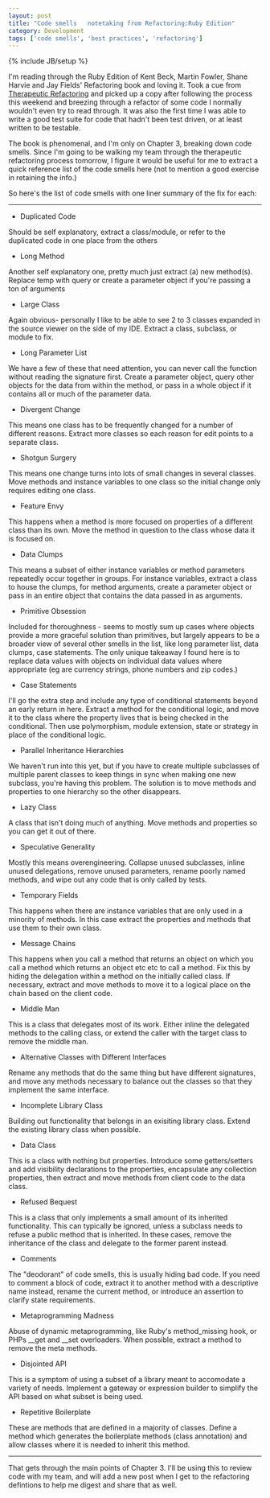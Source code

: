 ```yaml
---
layout: post
title: "Code smells   notetaking from Refactoring:Ruby Edition"
category: Development
tags: ['code smells', 'best practices', 'refactoring']
---
```

{% include JB/setup %}

I'm reading through the Ruby Edition of Kent Beck, Martin Fowler, Shane Harvie and Jay Fields' Refactoring book and loving it.
Took a cue from [Therapeutic Refactoring](https://github.com/kytrinyx/therapeutic-refactoring) and picked up a copy after following
the process this weekend and breezing through a refactor of some code I normally wouldn't even try to read through. It was also the
first time I was able to write a good test suite for code that hadn't been test driven, or at least written to be testable.

The book is phenomenal, and I'm only on Chapter 3, breaking down code smells. Since I'm going to be walking my team through
the therapeutic refactoring process tomorrow, I figure it would be useful for me to extract a quick reference list of the code
smells here (not to mention a good exercise in retaining the info.)

So here's the list of code smells with one liner summary of the fix for each:

<hr />

*   Duplicated Code

Should be self explanatory, extract a class/module, or refer to the duplicated code in one place from the others

*   Long Method

Another self explanatory one, pretty much just extract (a) new method(s). Replace temp with query or create a parameter object
if you're passing a ton of arguments

*   Large Class

Again obvious- personally I like to be able to see 2 to 3 classes expanded in the source viewer on the side of my IDE. Extract a class,
 subclass, or module to fix.
 
*   Long Parameter List

We have a few of these that need attention, you can never call the function without reading the signature first. Create a parameter
object, query other objects for the data from within the method, or pass in a whole object if it contains all or much of the parameter
data.

*   Divergent Change

This means one class has to be frequently changed for a number of different reasons. Extract more classes so each reason for edit
points to a separate class.

*   Shotgun Surgery

This means one change turns into lots of small changes in several classes. Move methods and instance variables to one class so
the initial change only requires editing one class.

*   Feature Envy

This happens when a method is more focused on properties of a different class than its own. Move the method in question to the
class whose data it is focused on.

*   Data Clumps

This means a subset of either instance variables or method parameters repeatedly occur together in groups. For instance variables,
extract a class to house the clumps, for method arguments, create a parameter object or pass in an entire object that contains the
data passed in as arguments.

*   Primitive Obsession

Included for thoroughness - seems to mostly sum up cases where objects provide a more graceful solution than primitives, but
largely appears to be a broader view of several other smells in the list, like long parameter list, data clumps, case statements.
The only unique takeaway I found here is to replace data values with objects on individual data values where appropriate (eg are
currency strings, phone numbers and zip codes.)

*   Case Statements

I'll go the extra step and include any type of conditional statements beyond an early return in here. Extract a method for the
conditional logic, and move it to the class where the property lives that is being checked in the conditional. Then use polymorphism,
module extension, state or strategy in place of the conditional logic.

*   Parallel Inheritance Hierarchies

We haven't run into this yet, but if you have to create multiple subclasses of multiple parent classes to keep things in sync when
making one new subclass, you're having this problem. The solution is to move methods and properties to one hierarchy so the
other disappears.

*   Lazy Class

A class that isn't doing much of anything. Move methods and properties so you can get it out of there.

*   Speculative Generality

Mostly this means overengineering. Collapse unused subclasses, inline unused delegations, remove unused parameters, rename
poorly named methods, and wipe out any code that is only called by tests.

*   Temporary Fields

This happens when there are instance variables that are only used in a minority of methods. In this case extract the properties
and methods that use them to their own class.

*   Message Chains

This happens when you call a method that returns an object on which you call a method which returns an object etc etc to call a
method. Fix this by hiding the delegation within a method on the initially called class. If necessary, extract and move methods
to move it to a logical place on the chain based on the client code.

*   Middle Man

This is a class that delegates most of its work. Either inline the delegated methods to the calling class, or extend the caller with
the target class to remove the middle man.

*   Alternative Classes with Different Interfaces

Rename any methods that do the same thing but have different signatures, and move any methods necessary to balance out the
classes so that they implement the same interface.

*   Incomplete Library Class

Building out functionality that belongs in an exisiting library class. Extend the existing library class when possible.

*   Data Class

This is a class with nothing but properties. Introduce some getters/setters and add visibility declarations to the properties,
encapsulate any collection properties, then extract and move methods from client code to the data class.

*   Refused Bequest

This is a class that only implements a small amount of its inherited functionality. This can typically be ignored, unless a subclass
needs to refuse a public method that is inherited. In these cases, remove the inheritance of the class and delegate to the former
parent instead.

*   Comments

The "deodorant" of code smells, this is usually hiding bad code. If you need to comment a block of code, extract it to another
method with a descriptive name instead, rename the current method, or introduce an assertion to clarify state requirements.

*   Metaprogramming Madness

Abuse of dynamic metaprogramming, like Ruby's method_missing hook, or PHPs \_\_get and \_\_set overloaders. When possible,
extract a method to remove the meta methods.

*   Disjointed API

This is a symptom of using a subset of a library meant to accomodate a variety of needs. Implement a gateway or expression
builder to simplify the API based on what subset is being used.

*   Repetitive Boilerplate

These are methods that are defined in a majority of classes. Define a method which generates the boilerplate methods (class
annotation) and allow classes where it is needed to inherit this method.

<hr />

That gets through the main points of Chapter 3. I'll be using this to review code with my team, and will add a new post when I
get to the refactoring defintions to help me digest and share that as well.



